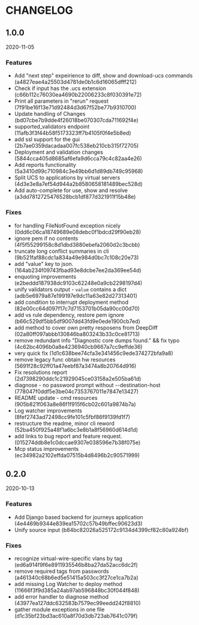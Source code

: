 # CHANGELOG

<!--- next entry here -->

## 1.0.0
2020-11-05

### Features

- Add "next step" expeirience to diff, show and download-ucs commands (a4827eae4a25503d4781de0b1c6d16065dfff212)
- Check if input has the .ucs extension (c66b112c76030ea4690b22006233c8f030391e72)
- Print all parameters in "rerun" request (7f91be16f13e71d92484d3d67f52be77b9310700)
- Update handling of Changes (bd07cbe7b9dde4f26018be070307cda711692f4e)
- supported_validators endpoint (11afb3f3f44b58f5173323ff7b4105f0f4e5b8ed)
- add ssl support for the gui (2b7ae0359dacadaa007fc538eb210cb315f72705)
- Deployment and validation changes (5844cca405d8685af6efa9d6cca79c4c82aa4e26)
- Add reports functionality (5a3410d99c710984c3e49bb6d1d89db749c95968)
- Split UCS to applications by virtual servers (4d3e3e8a7ef54d944a2b8580658181489bec528d)
- Add auto-complete for use, show and resolve (a3dd7812725476528bcb1df877d321911f15b48e)

### Fixes

- for handling FileNotFound exception nicely (0dd6c06ca18749689e08debc0f1bdcd29f90eb28)
- ignore pem if no contents (4f5f55299158c8d1dbd3880ebefa2060d2c3bcbb)
- truncate long conflict summaries in cli (9b521faf88cdc1a834a49e984d0bc7c108c20e73)
- add "value" key to json. (164ab234f09743fbad93e8dcbe7ee2da369ee54d)
- enquoting improvements (e2beddd187938dc9103c62248e0a9cb2298197d4)
- unify validators output - `value` contains a dict (adb5e6979a87e199197e9dc11a63e82d27313401)
- add condition to interrupt deployment method (82e00cc64d097f17c7d7153701b05da90cc00d70)
- add vs rule dependency, restore pem ignore (b66c529df5bb5df9007dd43fd9e0ede1900cb7ed)
- add method to cover own pretty resposens from DeepDiff (02a80ff097abbb130846ba803243b33c0ce81713)
- remove redundant info "Diagnostic core dumps found." && fix typo (4c62bc4096b0a8e4236940cb9667a7cc9effde36)
- very quick fix (1d1c638bee74cfa3e341456c9ede374272bfa9a8)
- remove legacy func obtain hw resources (5691f28c92ff01a47eebf87a3474a8b20764d916)
- Fix resolutions report (2d7398290ddc1c21929045ce03158a2e505ba61d)
- diagnose - no password prompt without --destination-host (778047f0ddf5e3be04c7353767011e7847e13427)
- README update - cmd resources (905b821f063a8e86f1f915f6cb02c601a9874b7a)
- Log watcher improvements (8fef2743ad72498cc9fe101c5fbf86f9139fd1f7)
- restructure the readme, minor cli reword (52ba450f925a48f1a6bc3e8b1a8f56960d614d1d)
- add links to bug report and feature request. (015274ddb8e1c0dccae9307e038596e7b38f075e)
- Mcp status improvements (ec34982a2102effda07515b4d8496b2c90571999)

## 0.2.0
2020-10-13

### Features

- Add Django based backend for journeys application (4e4469b9344e839ea15702c57b49bffec90623d3)
- Unify source input (b84bc82026a525172c9134d4399cf82c80a924bf)

### Fixes

- recognize virtual-wire-specific vlans by tag (ed6a914f9f6e8911935546b8ba27da52acc6dc2f)
- remove required tags from passwords (a461340c68b6ed5e51415a503cc3f27ce1ca7b2a)
- add missing Log Watcher to deploy method (11666f3f9d385a24ab97ab596848bc30f044f848)
- add error handler to diagnose method (43977ea127ddc632583b7579ec99eedd242f8810)
- gather module exceptions in one file (d1c35bf23bd3ac610a8f70d3db723ab7641c079f)